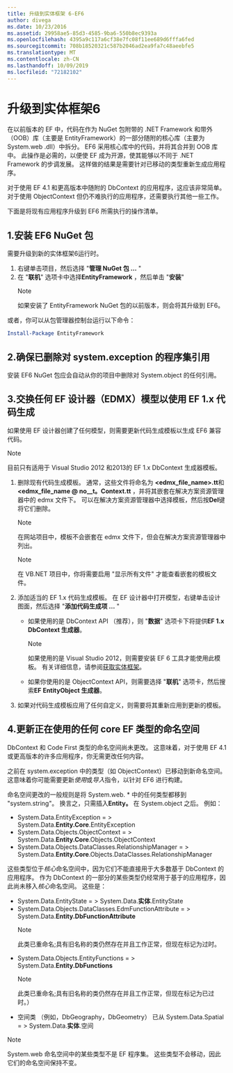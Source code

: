 ```yaml
---
title: 升级到实体框架 6-EF6
author: divega
ms.date: 10/23/2016
ms.assetid: 29958ae5-85d3-4585-9ba6-550b8ec9393a
ms.openlocfilehash: 4395a9c117a6cf38e7fc08f11ee689d6fffa6fed
ms.sourcegitcommit: 708b18520321c587b2046ad2ea9fa7c48aeebfe5
ms.translationtype: MT
ms.contentlocale: zh-CN
ms.lasthandoff: 10/09/2019
ms.locfileid: "72182102"
---
```

# <a name="upgrading-to-entity-framework-6"></a>升级到实体框架6

在以前版本的 EF 中，代码在作为 NuGet 包附带的 .NET Framework 和带外（OOB）库（主要是 EntityFramework）的一部分随附的核心库（主要为 System.web .dll）中拆分。 EF6 采用核心库中的代码，并将其合并到 OOB 库中。 此操作是必需的，以便使 EF 成为开源，使其能够以不同于 .NET Framework 的步调发展。 这样做的结果是需要针对已移动的类型重新生成应用程序。

对于使用 EF 4.1 和更高版本中随附的 DbContext 的应用程序，这应该非常简单。 对于使用 ObjectContext 但仍不难执行的应用程序，还需要执行其他一些工作。

下面是将现有应用程序升级到 EF6 所需执行的操作清单。

## <a name="1-install-the-ef6-nuget-package"></a>1.安装 EF6 NuGet 包

需要升级到新的实体框架6运行时。

1. 右键单击项目，然后选择 "**管理 NuGet 包 ...** "  
2. 在 "**联机**" 选项卡中选择**EntityFramework** ，然后单击 "**安装**"  
   > [!NOTE]
   > 如果安装了 EntityFramework NuGet 包的以前版本，则会将其升级到 EF6。

或者，你可以从包管理器控制台运行以下命令：

``` powershell
Install-Package EntityFramework
```

## <a name="2-ensure-that-assembly-references-to-systemdataentitydll-are-removed"></a>2.确保已删除对 system.exception 的程序集引用

安装 EF6 NuGet 包应会自动从你的项目中删除对 System.object 的任何引用。

## <a name="3-swap-any-ef-designer-edmx-models-to-use-ef-6x-code-generation"></a>3.交换任何 EF 设计器（EDMX）模型以使用 EF 1.x 代码生成

如果使用 EF 设计器创建了任何模型，则需要更新代码生成模板以生成 EF6 兼容代码。

> [!NOTE]
> 目前只有适用于 Visual Studio 2012 和2013的 EF 1.x DbContext 生成器模板。

1. 删除现有代码生成模板。 通常，这些文件将命名为 **\<edmx_file_name\>.tt**和 **\<edmx_file_name @ no__t。Context.tt** ，并将其嵌套在解决方案资源管理器中的 edmx 文件下。 可以在解决方案资源管理器中选择模板，然后按**Del**键将它们删除。  
   > [!NOTE]
   > 在网站项目中，模板不会嵌套在 edmx 文件下，但会在解决方案资源管理器中列出。  

   > [!NOTE]
   > 在 VB.NET 项目中，你将需要启用 "显示所有文件" 才能查看嵌套的模板文件。
2. 添加适当的 EF 1.x 代码生成模板。 在 EF 设计器中打开模型，右键单击设计图面，然后选择 "**添加代码生成项 ...** "
    - 如果使用的是 DbContext API （推荐），则 "**数据**" 选项卡下将提供**EF 1.x DbContext 生成器**。  
      > [!NOTE]
      > 如果使用的是 Visual Studio 2012，则需要安装 EF 6 工具才能使用此模板。 有关详细信息，请参阅[获取实体框架](~/ef6/fundamentals/install.md)。  

    - 如果你使用的是 ObjectContext API，则需要选择 "**联机**" 选项卡，然后搜索**EF EntityObject 生成器**。  
3. 如果对代码生成模板应用了任何自定义，则需要将其重新应用到更新的模板。

## <a name="4-update-namespaces-for-any-core-ef-types-being-used"></a>4.更新正在使用的任何 core EF 类型的命名空间

DbContext 和 Code First 类型的命名空间尚未更改。 这意味着，对于使用 EF 4.1 或更高版本的许多应用程序，你无需更改任何内容。

之前在 system.exception 中的类型（如 ObjectContext）已移动到新命名空间。 这意味着你可能需要更新*使用*或*导入*指令，以针对 EF6 进行构建。

命名空间更改的一般规则是将 System.web. * 中的任何类型都移到 "system.string"。 换言之，只需插入**Entity。** 在 System.object 之后。 例如：

- System.Data.EntityException = > System.Data.**Entity.Core**.EntityException  
- System.Data.Objects.ObjectContext = > System.Data.**Entity.Core**.Objects.ObjectContext  
- System.Data.Objects.DataClasses.RelationshipManager = > System.Data.**Entity.Core**.Objects.DataClasses.RelationshipManager  

这些类型位于*核心*命名空间中，因为它们不能直接用于大多数基于 DbContext 的应用程序。 作为 DbContext 的一部分的某些类型仍经常用于基于的应用程序，因此尚未移入*核心*命名空间。 这些是：

- System.Data.EntityState = > System.Data.**实体**.EntityState  
- System.Data.Objects.DataClasses.EdmFunctionAttribute = > System.Data.**Entity.DbFunctionAttribute**  
  > [!NOTE]
  > 此类已重命名;具有旧名称的类仍然存在并且工作正常，但现在标记为过时。  
- System.Data.Objects.EntityFunctions = > System.Data.**Entity.DbFunctions**  
  > [!NOTE]
  > 此类已重命名;具有旧名称的类仍然存在并且工作正常，但现在标记为已过时。）  
- 空间类 （例如，DbGeography，DbGeometry） 已从 System.Data.Spatial = > System.Data.**实体**.空间

> [!NOTE]
> System.web 命名空间中的某些类型不是 EF 程序集。 这些类型不会移动，因此它们的命名空间保持不变。
